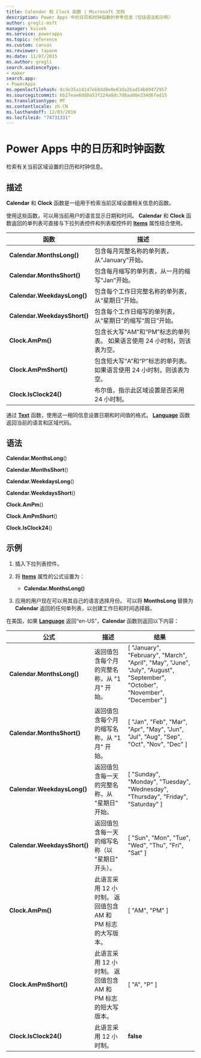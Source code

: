 ```yaml
---
title: Calendar 和 Clock 函数 | Microsoft 文档
description: Power Apps 中的日历和时钟函数的参考信息（包括语法和示例）
author: gregli-msft
manager: kvivek
ms.service: powerapps
ms.topic: reference
ms.custom: canvas
ms.reviewer: tapanm
ms.date: 11/07/2015
ms.author: gregli
search.audienceType:
- maker
search.app:
- PowerApps
ms.openlocfilehash: 8cde35a14147eb8dd0e0e63da2bad54b89472957
ms.sourcegitcommit: 6b27eae6dd8a53f224a8dc7d0aa00e334d6fed15
ms.translationtype: MT
ms.contentlocale: zh-CN
ms.lasthandoff: 12/03/2019
ms.locfileid: "74731331"
---
```

# <a name="calendar-and-clock-functions-in-power-apps"></a>Power Apps 中的日历和时钟函数
检索有关当前区域设置的日历和时钟信息。

## <a name="description"></a>描述
**Calendar** 和 **Clock** 函数是一组用于检索当前区域设置相关信息的函数。

使用这些函数，可以用当前用户的语言显示日期和时间。  **Calendar** 和 **Clock** 函数返回的单列表可直接与下拉列表控件和列表框控件的 **[Items](../controls/properties-core.md)** 属性结合使用。

| 函数 | 描述 |
| --- | --- |
| **Calendar.MonthsLong()** |包含每月完整名称的单列表，从“January”开始。 |
| **Calendar.MonthsShort()** |包含每月缩写的单列表，从一月的缩写“Jan”开始。 |
| **Calendar.WeekdaysLong()** |包含每个工作日完整名称的单列表，从“星期日”开始。 |
| **Calendar.WeekdaysShort()** |包含每个工作日缩写的单列表，从“星期日”的缩写“周日”开始。 |
| **Clock.AmPm()** |包含长大写“AM”和“PM”标志的单列表。  如果语言使用 24 小时制，则该表为空。 |
| **Clock.AmPmShort()** |包含短大写“A”和“P”标志的单列表。  如果语言使用 24 小时制，则该表为空。 |
| **Clock.IsClock24()** |布尔值，指示此区域设置是否采用 24 小时制。 |

通过 **[Text](function-text.md)** 函数，使用这一相同信息设置日期和时间值的格式。  **[Language](function-language.md)** 函数返回当前的语言和区域代码。

## <a name="syntax"></a>语法
**Calendar.MonthsLong**()

**Calendar.MonthsShort**()

**Calendar.WeekdaysLong**()

**Calendar.WeekdaysShort**()

**Clock.AmPm**()

**Clock.AmPmShort**()

**Clock.IsClock24**()

## <a name="examples"></a>示例
1. 插入下拉列表控件。
2. 将 **[Items](../controls/properties-core.md)** 属性的公式设置为：
   
   * **Calendar.MonthsLong()**
3. 应用的用户现在可以用其自己的语言选择月份。  可以将 **MonthsLong** 替换为 **Calendar** 返回的任何单列表，以创建工作日和时间选择器。

在美国，如果 **[Language](function-language.md)** 返回“en-US”，**Calendar** 函数则返回以下内容：

| 公式 | 描述 | 结果 |
| --- | --- | --- |
| **Calendar.MonthsLong()** |返回值包含每个月的完整名称，从 "1 月" 开始。 |[ "January", "February", "March", "April", "May", "June", "July", "August", "September", "October", "November", "December" ] |
| **Calendar.MonthsShort()** |返回值包含每个月的缩写名称，从 "1 月" 开始。 |[ "Jan", "Feb", "Mar", "Apr", "May", "Jun", "Jul", "Aug", "Sep", "Oct", "Nov", "Dec" ] |
| **Calendar.WeekdaysLong()** |返回值包含每一天的完整名称，从 "星期日" 开始。 |[ "Sunday", "Monday", "Tuesday", "Wednesday", "Thursday", "Friday", "Saturday" ] |
| **Calendar.WeekdaysShort()** |返回值包含每一天的缩写名称（以 "星期日" 开头）。 |[ "Sun", "Mon", "Tue", "Wed", "Thu", "Fri", "Sat" ] |
| **Clock.AmPm()** |此语言采用 12 小时制。 返回值包含 AM 和 PM 标志的大写版本。 |[ "AM", "PM" ] |
| **Clock.AmPmShort()** |此语言采用 12 小时制。 返回值包含 AM 和 PM 标志的短大写版本。 |[ "A", "P" ] |
| **Clock.IsClock24()** |此语言采用 12 小时制。 |**false** |

